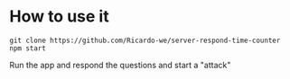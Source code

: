 # How to use it
`git clone https://github.com/Ricardo-we/server-respond-time-counter`
`npm start`

Run the app and respond the questions and start a "attack"
